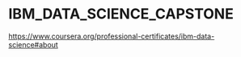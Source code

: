 # IBM_DATA_SCIENCE_CAPSTONE
https://www.coursera.org/professional-certificates/ibm-data-science#about 
